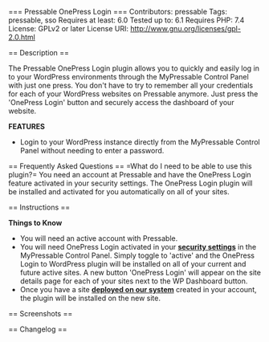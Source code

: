 === Pressable OnePress Login ===
Contributors: pressable
Tags: pressable, sso
Requires at least: 6.0
Tested up to: 6.1
Requires PHP: 7.4
License: GPLv2 or later
License URI: http://www.gnu.org/licenses/gpl-2.0.html

== Description ==

The Pressable OnePress Login plugin allows you to quickly and easily log in to your WordPress environments through the MyPressable Control Panel with just one press. You don't have to try to remember all your credentials for each of your WordPress websites on Pressable anymore. Just press the 'OnePress Login' button and securely access the dashboard of your website.

**FEATURES**

* Login to your WordPress instance directly from the MyPressable Control Panel without needing to enter a password.

== Frequently Asked Questions ==
=What do I need to be able to use this plugin?=
You need an account at Pressable and have the OnePress Login feature activated in your security settings. The OnePress Login plugin will be installed and activated for you automatically on all of your sites.

== Instructions ==

**Things to Know**

* You will need an active account with Pressable.
* You will need OnePress Login activated in your **[security settings](https://my.pressable.com/settings/security)** in the MyPressable Control Panel. Simply toggle to 'active' and the OnePress Login to WordPress plugin will be installed on all of your current and future active sites. A new button 'OnePress Login' will appear on the site details page for each of your sites next to the WP Dashboard button.
* Once you have a site **[deployed on our system](https://pressable.com/knowledgebase/adding-new-site-to-pressable/)** created in your account, the plugin will be installed on the new site.

== Screenshots ==

== Changelog ==
